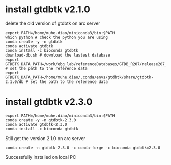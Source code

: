 # install gtdbtk v2.1.0
delete the old version of gtdbtk on arc server 

```
export PATH=/home/muhe.diao/miniconda3/bin:$PATH
which python # check the python you are using
conda create -y -n gtdbtk
conda activate gtdbtk
conda install -c bioconda gtdbtk
download-db.sh # download the lastest database
export GTDBTK_DATA_PATH=/work/ebg_lab/referenceDatabases/GTDB_R207/release207_v2 # set the path to the reference data
export GTDBTK_DATA_PATH=/home/muhe.diao/.conda/envs/gtdbtk/share/gtdbtk-2.1.0/db # set the path to the reference data
```

# install gtdbtk v2.3.0
```
export PATH=/home/muhe.diao/miniconda3/bin:$PATH
conda create -y -n gtdbtk-2.3.0
conda activate gtdbtk-2.3.0
conda install -c bioconda gtdbtk
```
Still get the version 2.1.0 on arc server

```
conda create -n gtdbtk-2.3.0 -c conda-forge -c bioconda gtdbtk=2.3.0
```
Successfully installed on local PC



